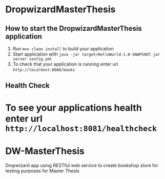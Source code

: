 # DropwizardMasterThesis

How to start the DropwizardMasterThesis application
---

1. Run `mvn clean install` to build your application
1. Start application with `java -jar target/HelloWorld-1.0-SNAPSHOT.jar server config.yml`
1. To check that your application is running enter url `http://localhost:8080/books`

Health Check
---

To see your applications health enter url `http://localhost:8081/healthcheck`
=======
# DW-MasterThesis
  Dropwizard app using RESTful web service to create bookshop store for testing purposes for Master Thesis

